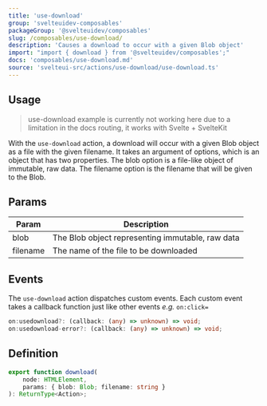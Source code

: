 ```yaml
---
title: 'use-download'
group: 'svelteuidev-composables'
packageGroup: '@svelteuidev/composables'
slug: /composables/use-download/
description: 'Causes a download to occur with a given Blob object'
import: "import { download } from '@svelteuidev/composables';"
docs: 'composables/use-download.md'
source: 'svelteui-src/actions/use-download/use-download.ts'
---
```


<script>
    import { Demo, ComposableDemos } from '@svelteuidev/demos';
    import { Heading } from 'components';
</script>

<Heading />

## Usage

> use-download example is currently not working here due to a limitation in the docs routing, it works with Svelte + SvelteKit

With the `use-download` action, a download will occur with a given Blob object as a file with the given filename. It takes an argument of options, which is an object that has two properties. The blob option is a file-like object of immutable, raw data. The filename option is the filename that will be given to the Blob.

<Demo demo={ComposableDemos.useDownloadDemo.usage} />

## Params

| Param    | Description                                      |
| -------- | ------------------------------------------------ |
| blob     | The Blob object representing immutable, raw data |
| filename | The name of the file to be downloaded            |

## Events

The `use-download` action dispatches custom events. Each custom event takes a callback function just like other events _e.g._ `on:click=`

```ts
on:usedownload?: (callback: (any) => unknown) => void;
on:usedownload-error?: (callback: (any) => unknown) => void;
```

## Definition

```ts
export function download(
	node: HTMLElement,
	params: { blob: Blob; filename: string }
): ReturnType<Action>;
```
